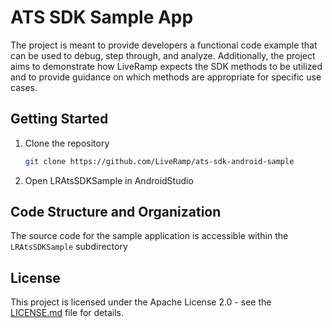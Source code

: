 # ATS SDK Sample App

The project is meant to provide developers a functional code example that can be used to debug, step through, and analyze. Additionally, the project aims to demonstrate how LiveRamp expects the SDK methods to be utilized and to provide guidance on which methods are appropriate for specific use cases. 

## Getting Started

1. Clone the repository
    ```bash
    git clone https://github.com/LiveRamp/ats-sdk-android-sample
    ```
2. Open LRAtsSDKSample in AndroidStudio

## Code Structure and Organization

The source code for the sample application is accessible within the `LRAtsSDKSample` subdirectory

## License
This project is licensed under the Apache License 2.0 - see the [LICENSE.md](LICENSE.md) file for details.
